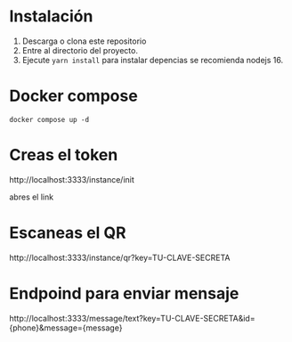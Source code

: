 # Instalación

1. Descarga o clona este repositorio
2. Entre al directorio del proyecto.
3. Ejecute `yarn install` para instalar depencias se recomienda nodejs 16.

# Docker compose

<code>docker compose up -d</code>

# Creas el token
http://localhost:3333/instance/init

abres el link

# Escaneas el QR
http://localhost:3333/instance/qr?key=TU-CLAVE-SECRETA

# Endpoind para enviar mensaje
http://localhost:3333/message/text?key=TU-CLAVE-SECRETA&id={phone}&message={message}
